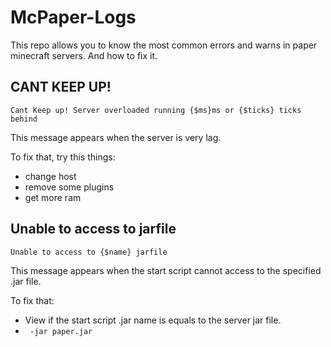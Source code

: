 # McPaper-Logs
This repo allows you to know the most common errors and warns in paper minecraft servers.
And how to fix it.

## CANT KEEP UP!
`Cant Keep up! Server overloaded running {$ms}ms or {$ticks} ticks behind`

This message appears when the server is very lag.

To fix that, try this things:
- change host
- remove some plugins
- get more ram


## Unable to access to jarfile

`Unable to access to {$name} jarfile`

This message appears when the start script cannot access to the specified .jar file.

To fix that:
- View if the start script .jar name is equals to the server jar file.
- ` -jar paper.jar`
